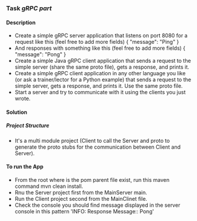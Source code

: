 ### Task ***gRPC part*** 
#### Description

* Create a simple gRPC server application that listens on port 8080 for a request like this (feel free to add more fields)
 { "message": "Ping" }
* And responses with something like this (feel free to add more fields)
 { "message": "Pong" }
* Create a simple Java gRPC client application that sends a request to the simple server (share the same proto file), gets a response, and prints it.
* Create a simple gRPC client application in any other language you like (or ask a trainer/lector for a Python example) that sends a request to the simple server,  gets a response, and prints it. Use the same proto file.
* Start a server and try to communicate with it using the clients you just wrote.

#### Solution
##### Project Structure
  * It's a multi module project (Client to call the Server and proto to generate the proto stubs for the communication between Client and Server).

#### To run the App
   * From the root where is the pom parent file exist, run this maven command mvn clean install.
   * Rnu the Server project first from the MainServer main.
   * Run the Client project second from the MainClinet file.
   * Check the console you should find message displayed in the server console in this pattern 'INFO: Response Message:: Pong'
   

  
